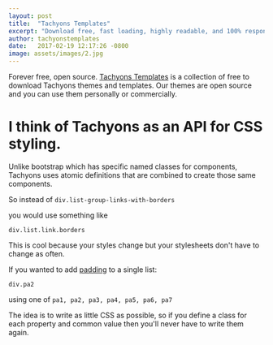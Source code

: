 ```yaml
---
layout: post
title:  "Tachyons Templates"
excerpt: "Download free, fast loading, highly readable, and 100% responsive website themes."
author: tachyonstemplates
date:   2017-02-19 12:17:26 -0800
image: assets/images/2.jpg
---
```


Forever free, open source. [Tachyons Templates](#) is a collection of free to download Tachyons themes and templates. Our themes are open source and you can use them personally or commercially.

# I think of Tachyons as an API for CSS styling.

Unlike bootstrap which has specific named classes for components, Tachyons uses atomic definitions that are combined to create those same components.

So instead of
`div.list-group-links-with-borders`

you would use something like

`div.list.link.borders`

This is cool because your styles change but your stylesheets don't have to change as often.

If you wanted to add [padding](http://tachyons.io/docs/layout/spacing/) to a single list:

`div.pa2`

using one of `pa1, pa2, pa3, pa4, pa5, pa6, pa7`

The idea is to write as little CSS as possible, so if you define a class for each property and common value then you'll never have to write them again.
